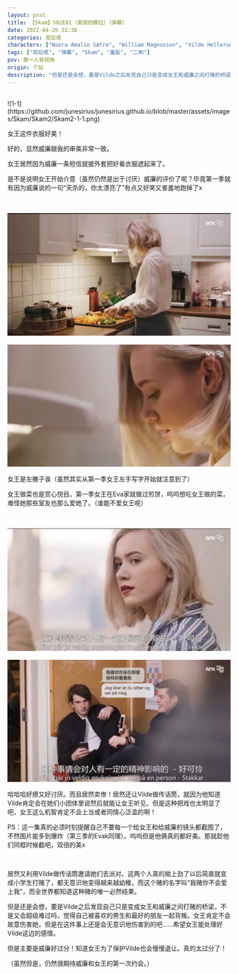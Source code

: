 ```yaml
---
layout: post
title: 【Skam】S02E01（美丽的娜拉）（弹幕）
date: 2022-04-26 22:38
categories: 观后感
characters: ["Noora Amalie Sætre", "William Magnusson", "Vilde Hellerud Lien"]
tags: ["观后感", "弹幕", "Skam", "羞耻", "二刷"]
pov: 第一人称视角
origin: 个站
description: "但是还是会想，要是Vilde之后发现自己只是变成女王和威廉之间打赌的桥梁，不是又会超级难过吗，觉得自己被喜欢的男生和最好的朋友一起背叛。女王肯定不会故意伤害她，但是在这件事上还是会无意识地伤害到的吧……希望女王能处理好Vilde这边的感情。"
---
```


<br>
![1-1](https://github.com/junesirius/junesirius.github.io/blob/master/assets/images/Skam/Skam2/Skam2-1-1.png)
<br>

女王这件衣服好美！

好的，显然威廉跟我的审美非常一致。

女王居然因为威廉一条短信就披外套把好看衣服遮起来了。

是不是说明女王开始介意（虽然仍然是出于讨厌）威廉的评价了呢？毕竟第一季就有因为威廉说的一句“天杀的，你太漂亮了”有点又好笑又害羞地跑掉了x

<br><br>
![1-2](https://github.com/junesirius/junesirius.github.io/blob/master/assets/images/Skam/Skam2/Skam2-1-2.png)
<br><br>
![1-3](https://github.com/junesirius/junesirius.github.io/blob/master/assets/images/Skam/Skam2/Skam2-1-3.png)
<br>

女王是左撇子诶（虽然其实从第一季女王左手写字开始就注意到了）

女王做菜也是赏心悦目。第一季女王在Eva家就做过煎饼，呜呜想吃女王做的菜，难怪她那些室友也那么爱她了。（谁能不爱女王呢）

<br><br>
![1-4](https://github.com/junesirius/junesirius.github.io/blob/master/assets/images/Skam/Skam2/Skam2-1-4.png)
<br><br>
![1-5](https://github.com/junesirius/junesirius.github.io/blob/master/assets/images/Skam/Skam2/Skam2-1-5.png)
<br>

哈哈哈好撩又好讨厌。而且居然卖惨！居然还让Vilde做传话筒，就因为他知道Vilde肯定会在她们小团体里说然后就能让女王听见，但是这种把戏也太明显了吧，女王这么机智肯定不会上当或者同情心泛滥的啊！

PS：这一集真的必须时刻提醒自己不要每一个给女王和给威廉的镜头都截图了，不然图片能多到爆炸（第三季的Evak同理）。呜呜但是他俩真的都好美。那就趁他们同框时候截吧，双倍的美x

<br>

居然又利用Vilde做传话筒邀请她们去派对。这两个人真的拗上劲了以后简直就变成小学生打赌了，都无意识地变得越来越幼稚，而这个赌的名字叫“我赌你不会爱上我”，而全世界都知道这种赌的唯一必然结果。

但是还是会想，要是Vilde之后发现自己只是变成女王和威廉之间打赌的桥梁，不是又会超级难过吗，觉得自己被喜欢的男生和最好的朋友一起背叛。女王肯定不会故意伤害她，但是在这件事上还是会无意识地伤害到的吧……希望女王能处理好Vilde这边的感情。

但是主要是威廉好过分！知道女王为了保护Vilde也会慢慢退让。真的太过分了！

（虽然但是，仍然很期待威廉和女王的第一次约会。）
